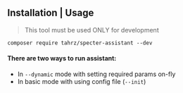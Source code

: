 

## Installation | Usage
> This tool must be used ONLY for development 

`composer require tahrz/specter-assistant --dev`

#### There are two ways to run assistant:

- In `--dynamic` mode with setting required params on-fly
- In basic mode with using config file (`--init`)
